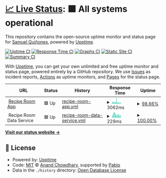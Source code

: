 # [📈 Live Status](https://status.reciperoom.net): <!--live status--> **🟩 All systems operational**

This repository contains the open-source uptime monitor and status page for [Samuel Quiñones](www.samtheq.com), powered by [Upptime](https://github.com/upptime/upptime).

[![Uptime CI](https://github.com/SamuelQuinones/recipe-room-upptime/workflows/Uptime%20CI/badge.svg)](https://github.com/SamuelQuinones/recipe-room-upptime/actions?query=workflow%3A%22Uptime+CI%22)
[![Response Time CI](https://github.com/SamuelQuinones/recipe-room-upptime/workflows/Response%20Time%20CI/badge.svg)](https://github.com/SamuelQuinones/recipe-room-upptime/actions?query=workflow%3A%22Response+Time+CI%22)
[![Graphs CI](https://github.com/SamuelQuinones/recipe-room-upptime/workflows/Graphs%20CI/badge.svg)](https://github.com/SamuelQuinones/recipe-room-upptime/actions?query=workflow%3A%22Graphs+CI%22)
[![Static Site CI](https://github.com/SamuelQuinones/recipe-room-upptime/workflows/Static%20Site%20CI/badge.svg)](https://github.com/SamuelQuinones/recipe-room-upptime/actions?query=workflow%3A%22Static+Site+CI%22)
[![Summary CI](https://github.com/SamuelQuinones/recipe-room-upptime/workflows/Summary%20CI/badge.svg)](https://github.com/SamuelQuinones/recipe-room-upptime/actions?query=workflow%3A%22Summary+CI%22)

With [Upptime](https://upptime.js.org), you can get your own unlimited and free uptime monitor and status page, powered entirely by a GitHub repository. We use [Issues](https://github.com/SamuelQuinones/recipe-room-upptime/issues) as incident reports, [Actions](https://github.com/SamuelQuinones/recipe-room-upptime/actions) as uptime monitors, and [Pages](https://status.reciperoom.net) for the status page.

<!--start: status pages-->
<!-- This summary is generated by Upptime (https://github.com/upptime/upptime) -->
<!-- Do not edit this manually, your changes will be overwritten -->
<!-- prettier-ignore -->
| URL | Status | History | Response Time | Uptime |
| --- | ------ | ------- | ------------- | ------ |
| <img alt="" src="https://reciperoom.net/favicon.ico" height="13"> [Recipe Room App](https://reciperoom.net) | 🟩 Up | [recipe-room-app.yml](https://github.com/SamuelQuinones/recipe-room-upptime/commits/HEAD/history/recipe-room-app.yml) | <details><summary><img alt="Response time graph" src="./graphs/recipe-room-app/response-time-week.png" height="20"> 3062ms</summary><br><a href="https://status.reciperoom.net/history/recipe-room-app"><img alt="Response time 2339" src="https://img.shields.io/endpoint?url=https%3A%2F%2Fraw.githubusercontent.com%2FSamuelQuinones%2Frecipe-room-upptime%2FHEAD%2Fapi%2Frecipe-room-app%2Fresponse-time.json"></a><br><a href="https://status.reciperoom.net/history/recipe-room-app"><img alt="24-hour response time 1930" src="https://img.shields.io/endpoint?url=https%3A%2F%2Fraw.githubusercontent.com%2FSamuelQuinones%2Frecipe-room-upptime%2FHEAD%2Fapi%2Frecipe-room-app%2Fresponse-time-day.json"></a><br><a href="https://status.reciperoom.net/history/recipe-room-app"><img alt="7-day response time 3062" src="https://img.shields.io/endpoint?url=https%3A%2F%2Fraw.githubusercontent.com%2FSamuelQuinones%2Frecipe-room-upptime%2FHEAD%2Fapi%2Frecipe-room-app%2Fresponse-time-week.json"></a><br><a href="https://status.reciperoom.net/history/recipe-room-app"><img alt="30-day response time 2776" src="https://img.shields.io/endpoint?url=https%3A%2F%2Fraw.githubusercontent.com%2FSamuelQuinones%2Frecipe-room-upptime%2FHEAD%2Fapi%2Frecipe-room-app%2Fresponse-time-month.json"></a><br><a href="https://status.reciperoom.net/history/recipe-room-app"><img alt="1-year response time 2339" src="https://img.shields.io/endpoint?url=https%3A%2F%2Fraw.githubusercontent.com%2FSamuelQuinones%2Frecipe-room-upptime%2FHEAD%2Fapi%2Frecipe-room-app%2Fresponse-time-year.json"></a></details> | <details><summary><a href="https://status.reciperoom.net/history/recipe-room-app">98.66%</a></summary><a href="https://status.reciperoom.net/history/recipe-room-app"><img alt="All-time uptime 99.94%" src="https://img.shields.io/endpoint?url=https%3A%2F%2Fraw.githubusercontent.com%2FSamuelQuinones%2Frecipe-room-upptime%2FHEAD%2Fapi%2Frecipe-room-app%2Fuptime.json"></a><br><a href="https://status.reciperoom.net/history/recipe-room-app"><img alt="24-hour uptime 98.79%" src="https://img.shields.io/endpoint?url=https%3A%2F%2Fraw.githubusercontent.com%2FSamuelQuinones%2Frecipe-room-upptime%2FHEAD%2Fapi%2Frecipe-room-app%2Fuptime-day.json"></a><br><a href="https://status.reciperoom.net/history/recipe-room-app"><img alt="7-day uptime 98.66%" src="https://img.shields.io/endpoint?url=https%3A%2F%2Fraw.githubusercontent.com%2FSamuelQuinones%2Frecipe-room-upptime%2FHEAD%2Fapi%2Frecipe-room-app%2Fuptime-week.json"></a><br><a href="https://status.reciperoom.net/history/recipe-room-app"><img alt="30-day uptime 99.59%" src="https://img.shields.io/endpoint?url=https%3A%2F%2Fraw.githubusercontent.com%2FSamuelQuinones%2Frecipe-room-upptime%2FHEAD%2Fapi%2Frecipe-room-app%2Fuptime-month.json"></a><br><a href="https://status.reciperoom.net/history/recipe-room-app"><img alt="1-year uptime 99.94%" src="https://img.shields.io/endpoint?url=https%3A%2F%2Fraw.githubusercontent.com%2FSamuelQuinones%2Frecipe-room-upptime%2FHEAD%2Fapi%2Frecipe-room-app%2Fuptime-year.json"></a></details>
| <img alt="" src="https://icons.duckduckgo.com/ip3/null.ico" height="13"> Recipe Room Data Service | 🟩 Up | [recipe-room-data-service.yml](https://github.com/SamuelQuinones/recipe-room-upptime/commits/HEAD/history/recipe-room-data-service.yml) | <details><summary><img alt="Response time graph" src="./graphs/recipe-room-data-service/response-time-week.png" height="20"> 229ms</summary><br><a href="https://status.reciperoom.net/history/recipe-room-data-service"><img alt="Response time 324" src="https://img.shields.io/endpoint?url=https%3A%2F%2Fraw.githubusercontent.com%2FSamuelQuinones%2Frecipe-room-upptime%2FHEAD%2Fapi%2Frecipe-room-data-service%2Fresponse-time.json"></a><br><a href="https://status.reciperoom.net/history/recipe-room-data-service"><img alt="24-hour response time 189" src="https://img.shields.io/endpoint?url=https%3A%2F%2Fraw.githubusercontent.com%2FSamuelQuinones%2Frecipe-room-upptime%2FHEAD%2Fapi%2Frecipe-room-data-service%2Fresponse-time-day.json"></a><br><a href="https://status.reciperoom.net/history/recipe-room-data-service"><img alt="7-day response time 229" src="https://img.shields.io/endpoint?url=https%3A%2F%2Fraw.githubusercontent.com%2FSamuelQuinones%2Frecipe-room-upptime%2FHEAD%2Fapi%2Frecipe-room-data-service%2Fresponse-time-week.json"></a><br><a href="https://status.reciperoom.net/history/recipe-room-data-service"><img alt="30-day response time 233" src="https://img.shields.io/endpoint?url=https%3A%2F%2Fraw.githubusercontent.com%2FSamuelQuinones%2Frecipe-room-upptime%2FHEAD%2Fapi%2Frecipe-room-data-service%2Fresponse-time-month.json"></a><br><a href="https://status.reciperoom.net/history/recipe-room-data-service"><img alt="1-year response time 324" src="https://img.shields.io/endpoint?url=https%3A%2F%2Fraw.githubusercontent.com%2FSamuelQuinones%2Frecipe-room-upptime%2FHEAD%2Fapi%2Frecipe-room-data-service%2Fresponse-time-year.json"></a></details> | <details><summary><a href="https://status.reciperoom.net/history/recipe-room-data-service">100.00%</a></summary><a href="https://status.reciperoom.net/history/recipe-room-data-service"><img alt="All-time uptime 99.91%" src="https://img.shields.io/endpoint?url=https%3A%2F%2Fraw.githubusercontent.com%2FSamuelQuinones%2Frecipe-room-upptime%2FHEAD%2Fapi%2Frecipe-room-data-service%2Fuptime.json"></a><br><a href="https://status.reciperoom.net/history/recipe-room-data-service"><img alt="24-hour uptime 100.00%" src="https://img.shields.io/endpoint?url=https%3A%2F%2Fraw.githubusercontent.com%2FSamuelQuinones%2Frecipe-room-upptime%2FHEAD%2Fapi%2Frecipe-room-data-service%2Fuptime-day.json"></a><br><a href="https://status.reciperoom.net/history/recipe-room-data-service"><img alt="7-day uptime 100.00%" src="https://img.shields.io/endpoint?url=https%3A%2F%2Fraw.githubusercontent.com%2FSamuelQuinones%2Frecipe-room-upptime%2FHEAD%2Fapi%2Frecipe-room-data-service%2Fuptime-week.json"></a><br><a href="https://status.reciperoom.net/history/recipe-room-data-service"><img alt="30-day uptime 100.00%" src="https://img.shields.io/endpoint?url=https%3A%2F%2Fraw.githubusercontent.com%2FSamuelQuinones%2Frecipe-room-upptime%2FHEAD%2Fapi%2Frecipe-room-data-service%2Fuptime-month.json"></a><br><a href="https://status.reciperoom.net/history/recipe-room-data-service"><img alt="1-year uptime 99.91%" src="https://img.shields.io/endpoint?url=https%3A%2F%2Fraw.githubusercontent.com%2FSamuelQuinones%2Frecipe-room-upptime%2FHEAD%2Fapi%2Frecipe-room-data-service%2Fuptime-year.json"></a></details>

<!--end: status pages-->

[**Visit our status website →**](https://status.reciperoom.net)

## 📄 License

- Powered by: [Upptime](https://github.com/upptime/upptime)
- Code: [MIT](./LICENSE) © [Anand Chowdhary](https://anandchowdhary.com), supported by [Pabio](https://pabio.com)
- Data in the `./history` directory: [Open Database License](https://opendatacommons.org/licenses/odbl/1-0/)

